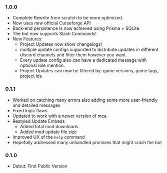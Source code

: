 ### 1.0.0
- Complete Rewrite from scratch to be more optimized.
- Now uses _new_ official Curseforge API
- Back-end persistence is now achieved using Prisma + SQLite.
- The bot now supports Slash Commands!
- New Features:
  - Project Updates now show changelogs!
  - multiple update configs supported to distribute updates in different discord channels and filter them however you want.
  - Every update config also can have a dedicated message with optional role mention.
  - Project Updates can now be filtered by: game versions, game tags, project ids

### 0.1.1
- Worked on catching many errors also adding some more user-friendly and detailed messages
- Fixed logic flaws
- Updated to work with a newer version of mca
- Restyled Update Embeds
  - Added total mod downloads
  - Added mod update file size
- Improved UX of the `help` command
- Hopefully addressed many unhandled promises that might crash the bot

### 0.1.0
- Debut: First Public Version